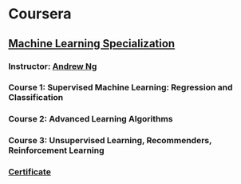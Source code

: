 # Coursera
## [Machine Learning Specialization](https://www.coursera.org/specializations/machine-learning-introduction)
### Instructor: [Andrew Ng](https://www.coursera.org/instructor/andrewng)
### Course 1: Supervised Machine Learning: Regression and Classification
### Course 2: Advanced Learning Algorithms
### Course 3: Unsupervised Learning, Recommenders, Reinforcement Learning
### [Certificate](https://coursera.org/share/3b8b359d1a188e69e1380594f9fd3571)